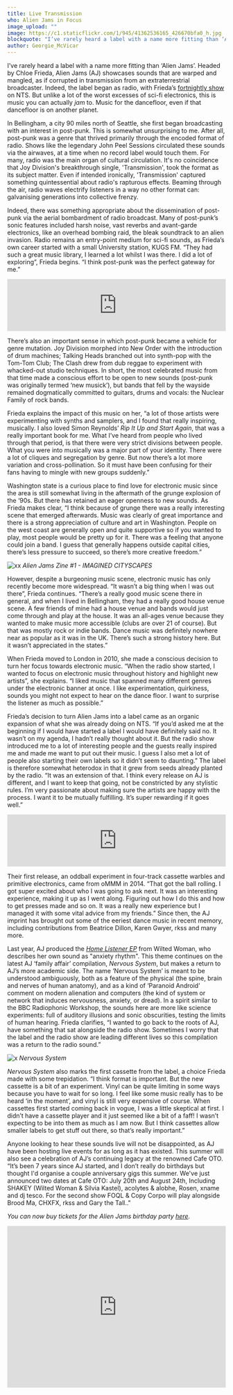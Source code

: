 ```yaml
---
title: Live Transmission
who: Alien Jams in Focus
image_upload: ""
image: https://c1.staticflickr.com/1/945/41362536165_426670bfa0_h.jpg
blockquote: "I’ve rarely heard a label with a name more fitting than ‘Alien Jams’. Headed by Chloe Frieda, Alien Jams (AJ) showcases sounds that are warped and mangled, as if corrupted in transmission from an extraterrestrial broadcaster. Indeed, the label began as radio, with Frieda’s fortnightly show on NTS. But unlike a lot of 'sci-fi' electronic music (Morton Subotnick, Vangelis, Oneohtrix Point Never), this is music you can actually _jam_ to. Music for the dancefloor, even if that dancefloor is on another planet. "
author: Georgie_McVicar
---
```

I’ve rarely heard a label with a name more fitting than ‘Alien Jams’. Headed by Chloe Frieda, Alien Jams (AJ) showcases sounds that are warped and mangled, as if corrupted in transmission from an extraterrestrial broadcaster. Indeed, the label began as radio, with Frieda’s [fortnightly show](https://www.nts.live/shows/alien-jams) on NTS. But unlike a lot of the worst excesses of sci-fi electronics, this is music you can actually _jam_ to. Music for the dancefloor, even if that dancefloor is on another planet. 

In Bellingham, a city 90 miles north of Seattle, she first began broadcasting with an interest in post-punk. This is somewhat unsurprising to me. After all, post-punk was a genre that thrived primarily through the encoded format of radio. Shows like the legendary John Peel Sessions circulated these sounds via the airwaves, at a time when no record label would touch them. For many, radio was the main organ of cultural circulation. It's no coincidence that Joy Division's breakthrough single, 'Transmission', took the format as its subject matter. Even if intended ironically, 'Transmission' captured something quintessential about radio's rapturous effects. Beaming through the air, radio waves electrify listeners in a way no other format can: galvanising generations into collective frenzy.

Indeed, there was something appropriate about the dissemination of post-punk via the aerial bombardment of radio broadcast. Many of post-punk’s sonic features included harsh noise, vast reverbs and avant-garde electronics, like an overhead bombing raid, the bleak soundtrack to an alien invasion. Radio remains an entry-point medium for sci-fi sounds, as Frieda’s own career started with a small University station, KUGS FM. “They had such a great music library, I learned a lot whilst I was there. I did a lot of exploring”, Frieda begins. “I think post-punk was the perfect gateway for me.” 

<iframe style="border: 0; width: 100%; height: 120px;" src="https://bandcamp.com/EmbeddedPlayer/album=3423502894/size=large/bgcol=ffffff/linkcol=333333/tracklist=false/artwork=small/track=727179842/transparent=true/" seamless><a href="http://alienjams.bandcamp.com/album/beatrice-dillon-karen-gwyer">Beatrice Dillon/ Karen Gwyer by Alien Jams</a></iframe>

There’s also an important sense in which post-punk became a vehicle for genre mutation. Joy Division morphed into New Order with the introduction of drum machines; Talking Heads branched out into synth-pop with the Tom-Tom Club; The Clash drew from dub reggae to experiment with whacked-out studio techniques. In short, the most celebrated music from that time made a conscious effort to be open to new sounds (post-punk was originally termed ‘new musick’), but bands that fell by the wayside remained dogmatically committed to guitars, drums and vocals: the Nuclear Family of rock bands. 

Frieda explains the impact of this music on her, “a lot of those artists were experimenting with synths and samplers, and I found that really inspiring, musically. I also loved Simon Reynolds’ _Rip It Up and Start Again_, that was a really important book for me. What I’ve heard from people who lived through that period, is that there were very strict divisions between people. What you were into musically was a major part of your identity. There were a lot of cliques and segregation by genre. But now there’s a lot more variation and cross-pollination. So it must have been confusing for their fans having to mingle with new groups suddenly.” 

Washington state is a curious place to find love for electronic music since the area is still somewhat living in the aftermath of the grunge explosion of the ‘90s. But there has retained an eager openness to new sounds. As Frieda makes clear, “I think because of grunge there was a really interesting scene that emerged afterwards. Music was clearly of great importance and there is a strong appreciation of culture and art in Washington. People on the west coast are generally open and quite supportive so if you wanted to play, most people would be pretty up for it. There was a feeling that anyone could join a band. I guess that generally happens outside capital cities, there’s less pressure to succeed, so there’s more creative freedom.” 

![xx](https://c1.staticflickr.com/1/967/42264533481_1426b9fa56_h.jpg)
_Alien Jams Zine #1 - IMAGINED CITYSCAPES_

However, despite a burgeoning music scene, electronic music has only recently become more widespread. “It wasn’t a big thing when I was out there”, Frieda continues. “There’s a really good music scene there in general, and when I lived in Bellingham, they had a really good house venue scene. A few friends of mine had a house venue and bands would just come through and play at the house. It was an all-ages venue because they wanted to make music more accessible (clubs are over 21 of course). But that was mostly rock or indie bands. Dance music was definitely nowhere near as popular as it was in the UK. There’s such a strong history here. But it wasn’t appreciated in the states.”

When Frieda moved to London in 2010, she made a conscious decision to turn her focus towards electronic music. “When the radio show started, I wanted to focus on electronic music throughout history and highlight new artists”, she explains. “I liked music that spanned many different genres under the electronic banner at once. I like experimentation, quirkiness, sounds you might not expect to hear on the dance floor. I want to surprise the listener as much as possible.” 

Frieda’s decision to turn Alien Jams into a label came as an organic expansion of what she was already doing on NTS. “If you’d asked me at the beginning if I would have started a label I would have definitely said no. It wasn’t on my agenda, I hadn’t really thought about it. But the radio show introduced me to a lot of interesting people and the guests really inspired me and made me want to put out their music. I guess I also met a lot of people also starting their own labels so it didn’t seem to daunting.” The label is therefore somewhat heterodox in that it grew from seeds already planted by the radio. “It was an extension of that. I think every release on AJ is different, and I want to keep that going, not be constricted by any stylistic rules. I’m very passionate about making sure the artists are happy with the process. I want it to be mutually fulfilling. It’s super rewarding if it goes well.”  

<iframe style="border: 0; width: 100%; height: 120px;" src="https://bandcamp.com/EmbeddedPlayer/album=2651145473/size=large/bgcol=ffffff/linkcol=333333/tracklist=false/artwork=small/track=599638410/transparent=true/" seamless><a href="http://alienjams.bandcamp.com/album/wilted-woman-home-listener">Wilted Woman- Home Listener by Alien Jams</a></iframe>

Their first release, an oddball experiment in four-track cassette warbles and primitive electronics, came from oMMM in 2014. “That got the ball rolling. I got super excited about who I was going to ask next. It was an interesting experience, making it up as I went along. Figuring out how I do this and how to get presses made and so on. It was a really new experience but I managed it with some vital advice from my friends.” Since then, the AJ imprint has brought out some of the eeriest dance music in recent memory, including contributions from Beatrice Dillon, Karen Gwyer, rkss and many more. 

Last year, AJ produced the [_Home Listener EP_](http://www.straylandings.co.uk/reviews/home-listener-wilted-woman) from Wilted Woman, who describes her own sound as "anxiety rhythm". This theme continues on the latest AJ ‘family affair’ compilation, _Nervous System_, but makes a return to AJ’s more academic side. The name ‘Nervous System’ is meant to be understood ambiguously, both as a feature of the physical (the spine, brain and nerves of human anatomy), and as a kind of ‘Paranoid Android’ comment on modern alienation and computers (the kind of system or network that induces nervousness, anxiety, or dread). 
In a spirit similar to the BBC Radiophonic Workshop, the sounds here are more like science experiments: full of auditory illusions and sonic obscurities, testing the limits of human hearing. Frieda clarifies, “I wanted to go back to the roots of AJ, have something that sat alongside the radio show. Sometimes I worry that the label and the radio show are leading different lives so this compilation was a return to the radio sound.” 

![x](https://c1.staticflickr.com/1/980/28390765418_fac1e3d190_h.jpg)
_Nervous System_

_Nervous System_ also marks the first cassette from the label, a choice Frieda made with some trepidation. “I think format is important. But the new cassette is a bit of an experiment. Vinyl can be quite limiting in some ways because you have to wait for so long. I feel like some music really has to be heard ‘in the moment’, and vinyl is still very expensive of course. When cassettes first started coming back in vogue, I was a little skeptical at first. I didn’t have a cassette player and it just seemed like a bit of a faff! I wasn’t expecting to be into them as much as I am now. But I think cassettes allow smaller labels to get stuff out there, so that’s really important.”

Anyone looking to hear these sounds live will not be disappointed, as AJ have been hosting live events for as long as it has existed. This summer will also see a celebration of AJ’s continuing legacy at the renowned Cafe OTO. “It’s been 7 years since AJ started, and I don’t really do birthdays but thought I'd organise a couple anniversary gigs this summer. We've just announced two dates at Cafe OTO: July 20th and August 24th, Including SHAKEY (Wilted Woman & Silvia Kastel), acolytes & alobhe, Rosen, xname and dj tesco. For the second show FOQL & Copy Corpo will play alongside Brood Ma, CHXFX, rkss and Gary the Tall.."

_You can now buy tickets for the Alien Jams birthday party [here](https://www.facebook.com/events/996523057178294)._ 

<iframe style="border: 0; width: 100%; height: 373px;" src="https://bandcamp.com/EmbeddedPlayer/album=3203504884/size=large/bgcol=ffffff/linkcol=333333/artwork=small/transparent=true/" seamless><a href="http://alienjams.bandcamp.com/album/v-a-nervous-system">V/A- Nervous System by Alien Jams</a></iframe>
